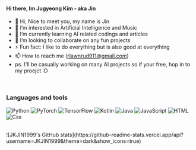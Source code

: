 #### Hi there, Im Jugyeong Kim - aka Jin


- 👋 Hi, Nice to meet you, my name is Jin
- 👀 I’m interested in Artificial Intelligence and Music
- 🌱 I’m currently learning AI related codings and articles
- 💞️ I’m looking to collaborate on any fun projects
- ⚡ Fun fact: I like to do everything but is also good at everything
- 📫 How to reach me (rlawnrud911@gmail.com)
- ps. I'll be casually working on many AI projects so if your free, hop in to my proejct :D
<br />

### Languages and tools
<p>
  
  <img alt="Python" src="https://img.shields.io/badge/Python-3776AB?logo=python&logoColor=white&style=for-the-badge" />
  <img alt="PyTorch" src="https://img.shields.io/badge/PyTorch-EE4C2C?logo=pytorch&logoColor=white&style=for-the-badge" />
  <img alt="TensorFlow" src="https://img.shields.io/badge/TensorFlow-FF6F00?logo=tensorflow&logoColor=white&style=for-the-badge" />
  <img alt="Kotlin" src="https://img.shields.io/badge/Kotlin-7F52FF?logo=kotlin&logoColor=white&style=for-the-badge" />
  <img alt="Java" src="https://img.shields.io/badge/Java-007396?logo=java&logoColor=white&style=for-the-badge" />
  <img alt="JavaScript" src="https://img.shields.io/badge/JavaScript-F7DF1E?logo=javascript&logoColor=white&style=for-the-badge" />
  <img alt="HTML" src="https://img.shields.io/badge/HTML-E34F26?logo=html5&logoColor=white&style=for-the-badge" />
  <img alt="Css" src="https://img.shields.io/badge/CSS-1572B6?logo=css3&logoColor=white&style=for-the-badge" />
</p>

<br />
![JKJIN1999's GitHub stats](https://github-readme-stats.vercel.app/api?username=JKJIN1999&theme=dark&show_icons=true)

<!---
JKJIN1999/JKJIN1999 is a ✨ special ✨ repository because its `README.md` (this file) appears on your GitHub profile.
You can click the Preview link to take a look at your changes.
--->
